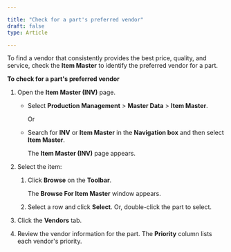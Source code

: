 ```yaml
---

title: "Check for a part's preferred vendor"
draft: false
type: Article

---
```


To find a vendor that consistently provides the best price, quality, and service, check the **Item Master** to identify the preferred vendor for a part.

**To check for a part's preferred vendor**

1. Open the **Item Master (INV)** page.

    - Select **Production Management** > **Master Data** > **Item Master**.

        Or

    - Search for **INV** or **Item Master** in the **Navigation box** and then select **Item Master**.

       The **Item Master (INV)** page appears.

2. Select the item:

    1. Click **Browse** on the **Toolbar**.

        The **Browse For Item Master** window appears.

    2. Select a row and click **Select**. Or, double-click the part to select.

3. Click the **Vendors** tab.

4. Review the vendor information for the part. The **Priority** column lists each vendor's priority.
